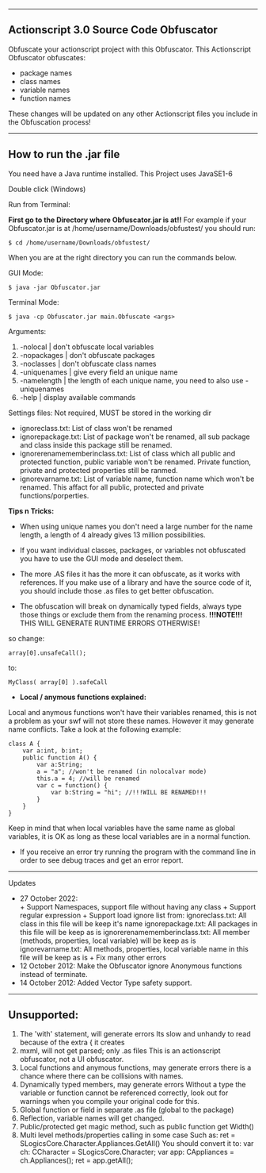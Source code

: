 ----------------------------------------
Actionscript 3.0 Source Code Obfuscator
----------------------------------------

Obfuscate your actionscript project with this Obfuscator. This Actionscript Obfuscator obfuscates:
- package names
- class names
- variable names
- function names

These changes will be updated on any other Actionscript files you include in the Obfuscation process!



------------------------
How to run the .jar file
------------------------

You need have a Java runtime installed. This Project uses JavaSE1-6

Double click (Windows)


Run from Terminal:

**First go to the Directory where Obfuscator.jar is at!!**
For example if your Obfuscator.jar is at /home/username/Downloads/obfustest/ you should run:

	$ cd /home/username/Downloads/obfustest/

When you are at the right directory you can run the commands below.


GUI Mode:

	$ java -jar Obfuscator.jar 

Terminal Mode:

	$ java -cp Obfuscator.jar main.Obfuscate <args>

Arguments:

1. -nolocal | don't obfuscate local variables
2. -nopackages | don't obfuscate packages
3. -noclasses | don't obfuscate class names
4. -uniquenames | give every field an unique name
5. -namelength <length> | the length of each unique name, you need to also use -uniquenames
6. -help | display available commands

Settings files: Not required, MUST be stored in the working dir
* ignoreclass.txt: List of class won't be renamed
* ignorepackage.txt: List of package won't be renamed, all sub package and class inside this package still be renamed.
* ignorerenamememberinclass.txt: List of class which all public and protected function, public variable won't be renamed. Private function, private and protected properties still be ranmed.
* ignorevarname.txt: List of variable name, function name which won't be renamed. This affact for all public, protected and private functions/porperties.

**Tips n Tricks:**

- When using unique names you don't need a large number for the name length, a length of 4 already gives 13 million possibilities.

- If you want individual classes, packages, or variables not obfuscated you have to use the GUI mode and deselect them.

- The more .AS files it has the more it can obfuscate, as it works with references. If you make use of a library and have the source code of it, you should include those .as files to get better obfuscation.

- The obfuscation will break on dynamically typed fields, always type those things or exclude them from the renaming process.
**!!!NOTE!!!** THIS WILL GENERATE RUNTIME ERRORS OTHERWISE!

so change:

	array[0].unsafeCall();

to:

	MyClass( array[0] ).safeCall

- **Local / anymous functions explained:**

Local and anymous functions won't have their variables renamed, this is not a problem as your swf will not store these names. However it may generate name conflicts. Take a look at the following example:

	class A {
		var a:int, b:int;
		public function A() {
			var a:String;
			a = "a"; //won't be renamed (in nolocalvar mode)
			this.a = 4; //will be renamed
			var c = function() {
				var b:String = "hi"; //!!!WILL BE RENAMED!!!
			}
		}
	}
Keep in mind that when local variables have the same name as global variables, it is OK as long as these local variables are in a normal function.

- If you receive an error try running the program with the command line in order to see debug traces and get an error report.

----------
Updates

- 27 October 2022:  
					+ Support Namespaces, support file without having any class
					+ Support regular expression
					+ Support load ignore list from:
						ignoreclass.txt: All class in this file will be keep it's name
						ignorepackage.txt: All packages in this file will be keep as is
						ignorerenamememberinclass.txt: All member (methods, properties, local variable) will be keep as is
						ignorevarname.txt:	All methods, properties, local variable name in this file will be keep as is
					+ Fix many other errors
- 12 October 2012:	Make the Obfuscator ignore Anonymous functions instead of terminate.
- 14 October 2012:	Added Vector Type safety support.

------------
Unsupported:
------------

1.	The 'with' statement, will generate errors
		Its slow and unhandy to read because of the extra { it creates
2.	mxml, will not get parsed; only .as files
		This is an actionscript obfuscator, not a UI obfuscator.
3.	Local functions and anymous functions, may generate errors
		there is a chance where there can be collisions with names.
4.	Dynamically typed members, may generate errors
		Without a type the variable or function cannot be referenced correctly, look out for warnings when you compile your original code for this.
5.	Global function or field in separate .as file (global to the package)
6.	Reflection, variable names will get changed.
7.	Public/protected get magic method, such as public function get Width()
8.	Multi level methods/properties calling in some case
		Such as: 
			ret = SLogicsCore.Character.Appliances.GetAll()
		You should convert it to:
			var ch: CCharacter = SLogicsCore.Character;
			var app: CAppliances = ch.Appliances();
			ret = app.getAll();


